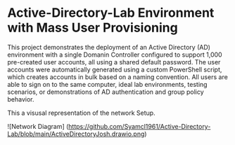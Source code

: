 # Active-Directory-Lab Environment with Mass User Provisioning




This project demonstrates the deployment of an Active Directory (AD) environment with a single Domanin Controller configured to support 1,000 pre-created user accounts, all using a shared default password. The user accounts were automatically generated using a custom PowerShell script, which creates accounts in bulk based on a naming convention. All users are able to sign on to the same computer, ideal lab environments, testing scenarios, or demonstrations of AD authentication and group policy behavior.



This a visusal representation of the network Setup.


![Network Diagram] (https://github.com/Syamcl1961/Active-Directory-Lab/blob/main/ActiveDirectoryJosh.drawio.png) 
